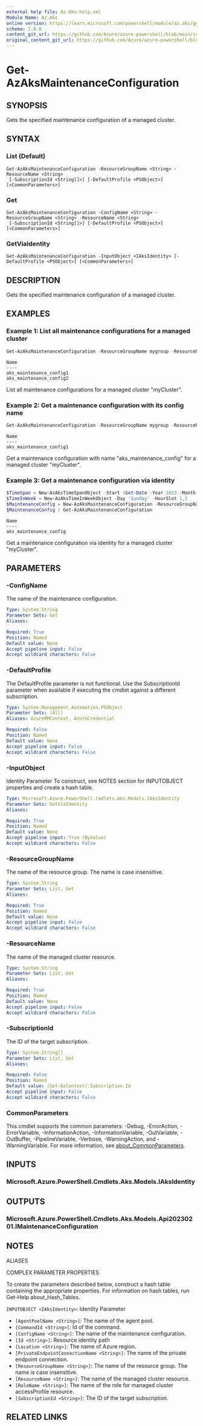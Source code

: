 ```yaml
---
external help file: Az.Aks-help.xml
Module Name: Az.Aks
online version: https://learn.microsoft.com/powershell/module/az.aks/get-azaksmaintenanceconfiguration
schema: 2.0.0
content_git_url: https://github.com/Azure/azure-powershell/blob/main/src/Aks/Aks/help/Get-AzAksMaintenanceConfiguration.md
original_content_git_url: https://github.com/Azure/azure-powershell/blob/main/src/Aks/Aks/help/Get-AzAksMaintenanceConfiguration.md
---
```


# Get-AzAksMaintenanceConfiguration

## SYNOPSIS
Gets the specified maintenance configuration of a managed cluster.

## SYNTAX

### List (Default)
```
Get-AzAksMaintenanceConfiguration -ResourceGroupName <String> -ResourceName <String>
 [-SubscriptionId <String[]>] [-DefaultProfile <PSObject>] [<CommonParameters>]
```

### Get
```
Get-AzAksMaintenanceConfiguration -ConfigName <String> -ResourceGroupName <String> -ResourceName <String>
 [-SubscriptionId <String[]>] [-DefaultProfile <PSObject>] [<CommonParameters>]
```

### GetViaIdentity
```
Get-AzAksMaintenanceConfiguration -InputObject <IAksIdentity> [-DefaultProfile <PSObject>] [<CommonParameters>]
```

## DESCRIPTION
Gets the specified maintenance configuration of a managed cluster.

## EXAMPLES

### Example 1: List all maintenance configurations for a managed cluster
```powershell
Get-AzAksMaintenanceConfiguration -ResourceGroupName mygroup -ResourceName myCluster
```

```output
Name
----
aks_maintenance_config1
aks_maintenance_config2
```

List all maintenance configurations for a managed cluster "myCluster".

### Example 2: Get a maintenance configuration with its config name
```powershell
Get-AzAksMaintenanceConfiguration -ResourceGroupName mygroup -ResourceName myCluster -ConfigName 'aks_maintenance_config'
```

```output
Name
----
aks_maintenance_config1
```

Get a maintenance configuration with name "aks_maintenance_config" for a managed cluster "myCluster".

### Example 3: Get a maintenance configuration via identity
```powershell
$TimeSpan = New-AzAksTimeSpanObject -Start (Get-Date -Year 2023 -Month 3 -Day 1) -End (Get-Date -Year 2023 -Month 3 -Day 2)
$TimeInWeek = New-AzAksTimeInWeekObject -Day 'Sunday' -HourSlot 1,2
$MaintenanceConfig = New-AzAksMaintenanceConfiguration -ResourceGroupName mygroup -ResourceName myCluster -ConfigName 'aks_maintenance_config' -TimeInWeek $TimeInWeek -NotAllowedTime $TimeSpan
$MaintenanceConfig | Get-AzAksMaintenanceConfiguration
```

```output
Name
----
aks_maintenance_config
```

Get a maintenance configuration via identity for a managed cluster "myCluster".

## PARAMETERS

### -ConfigName
The name of the maintenance configuration.

```yaml
Type: System.String
Parameter Sets: Get
Aliases:

Required: True
Position: Named
Default value: None
Accept pipeline input: False
Accept wildcard characters: False
```

### -DefaultProfile
The DefaultProfile parameter is not functional.
Use the SubscriptionId parameter when available if executing the cmdlet against a different subscription.

```yaml
Type: System.Management.Automation.PSObject
Parameter Sets: (All)
Aliases: AzureRMContext, AzureCredential

Required: False
Position: Named
Default value: None
Accept pipeline input: False
Accept wildcard characters: False
```

### -InputObject
Identity Parameter
To construct, see NOTES section for INPUTOBJECT properties and create a hash table.

```yaml
Type: Microsoft.Azure.PowerShell.Cmdlets.Aks.Models.IAksIdentity
Parameter Sets: GetViaIdentity
Aliases:

Required: True
Position: Named
Default value: None
Accept pipeline input: True (ByValue)
Accept wildcard characters: False
```

### -ResourceGroupName
The name of the resource group.
The name is case insensitive.

```yaml
Type: System.String
Parameter Sets: List, Get
Aliases:

Required: True
Position: Named
Default value: None
Accept pipeline input: False
Accept wildcard characters: False
```

### -ResourceName
The name of the managed cluster resource.

```yaml
Type: System.String
Parameter Sets: List, Get
Aliases:

Required: True
Position: Named
Default value: None
Accept pipeline input: False
Accept wildcard characters: False
```

### -SubscriptionId
The ID of the target subscription.

```yaml
Type: System.String[]
Parameter Sets: List, Get
Aliases:

Required: False
Position: Named
Default value: (Get-AzContext).Subscription.Id
Accept pipeline input: False
Accept wildcard characters: False
```

### CommonParameters
This cmdlet supports the common parameters: -Debug, -ErrorAction, -ErrorVariable, -InformationAction, -InformationVariable, -OutVariable, -OutBuffer, -PipelineVariable, -Verbose, -WarningAction, and -WarningVariable. For more information, see [about_CommonParameters](http://go.microsoft.com/fwlink/?LinkID=113216).

## INPUTS

### Microsoft.Azure.PowerShell.Cmdlets.Aks.Models.IAksIdentity

## OUTPUTS

### Microsoft.Azure.PowerShell.Cmdlets.Aks.Models.Api20230201.IMaintenanceConfiguration

## NOTES

ALIASES

COMPLEX PARAMETER PROPERTIES

To create the parameters described below, construct a hash table containing the appropriate properties. For information on hash tables, run Get-Help about_Hash_Tables.


`INPUTOBJECT <IAksIdentity>`: Identity Parameter
  - `[AgentPoolName <String>]`: The name of the agent pool.
  - `[CommandId <String>]`: Id of the command.
  - `[ConfigName <String>]`: The name of the maintenance configuration.
  - `[Id <String>]`: Resource identity path
  - `[Location <String>]`: The name of Azure region.
  - `[PrivateEndpointConnectionName <String>]`: The name of the private endpoint connection.
  - `[ResourceGroupName <String>]`: The name of the resource group. The name is case insensitive.
  - `[ResourceName <String>]`: The name of the managed cluster resource.
  - `[RoleName <String>]`: The name of the role for managed cluster accessProfile resource.
  - `[SubscriptionId <String>]`: The ID of the target subscription.

## RELATED LINKS
